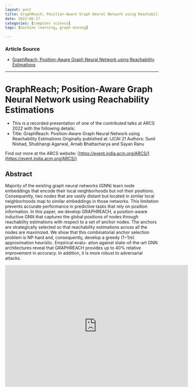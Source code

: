 ```yaml
---
layout: post
title: GraphReach; Position-Aware Graph Neural Network using Reachability Estimations
date: 2022-06-27
categories: [computer science]
tags: [machine learning, graph mining]

---
```


### Article Source

* [GraphReach; Position-Aware Graph Neural Network using Reachability Estimations](https://www.youtube.com/watch?v=_VaTVYrnwC4)


---

# GraphReach; Position-Aware Graph Neural Network using Reachability Estimations


* This is a recorded presentation of one of the contributed talks at ARCS 2022 with the following details:
* Title: GraphReach: Position-Aware Graph Neural Network using Reachability Estimations
Originally published at: IJCAI 21
Authors: Sunil Nishad, Shubhangi Agarwal, Arnab Bhattacharya and Sayan Ranu

Find out more at the ARCS website:
[https://event.india.acm.org/ARCS/](https://event.india.acm.org/ARCS/)

## Abstract

Majority of the existing graph neural networks (GNN) learn node embeddings that encode their local neighborhoods but not their positions. Consequently, two nodes that are vastly distant but located in similar local neighborhoods map to similar embeddings in those networks. This limitation prevents accurate performance in predictive tasks that rely on position information. In this paper, we develop GRAPHREACH, a position-aware inductive GNN that captures the global positions of nodes through reachability estimations with respect to a set of anchor nodes. The anchors are strategically selected so that reachability estimations across all the nodes are maximized. We show that this combinatorial anchor selection problem is NP-hard and, consequently, develop a greedy (1−1/e) approximation heuristic. Empirical evalu- ation against state-of-the-art GNN architectures reveal that GRAPHREACH provides up to 40% relative improvement in accuracy. In addition, it is more robust to adversarial attacks.


<iframe width="600" height="400" src="https://www.youtube.com/embed/_VaTVYrnwC4" title="YouTube video player" frameborder="0" allow="accelerometer; autoplay; clipboard-write; encrypted-media; gyroscope; picture-in-picture" allowfullscreen></iframe>


